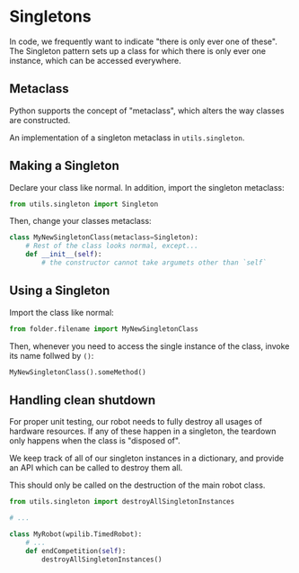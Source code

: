 # Singletons

In code, we frequently want to indicate "there is only ever one of these". The Singleton pattern sets up a class for which there is only ever one instance, which can be accessed everywhere.

## Metaclass

Python supports the concept of "metaclass", which alters the way classes are constructed.

An implementation of a singleton metaclass in `utils.singleton`.

## Making a Singleton

Declare your class like normal. In addition, import the singleton metaclass:

```py
from utils.singleton import Singleton
```

Then, change your classes metaclass:

```py
class MyNewSingletonClass(metaclass=Singleton):
    # Rest of the class looks normal, except...
    def __init__(self):
        # the constructor cannot take argumets other than `self`
```

## Using a Singleton

Import the class like normal:

```py
from folder.filename import MyNewSingletonClass
```

Then, whenever you need to access the single instance of the class, invoke its name follwed by `()`:

```py
MyNewSingletonClass().someMethod()
```


## Handling clean shutdown

For proper unit testing, our robot needs to fully destroy all usages of hardware resources. If any of these happen in a singleton, the teardown only happens when the class is "disposed of". 

We keep track of all of our singleton instances in a dictionary, and provide an API which can be called to destroy them all.

This should only be called on the destruction of the main robot class.

```py
from utils.singleton import destroyAllSingletonInstances

# ...

class MyRobot(wpilib.TimedRobot):
    # ...
    def endCompetition(self):
        destroyAllSingletonInstances()
```

